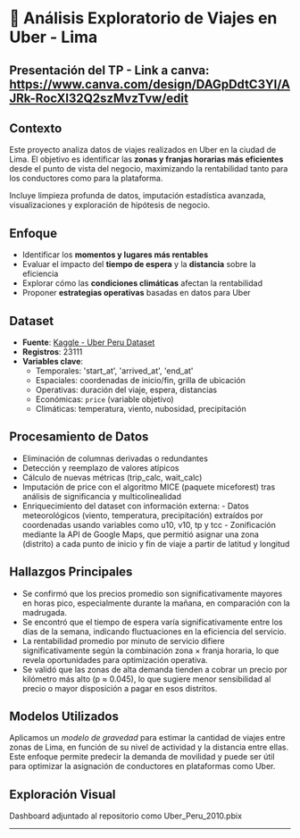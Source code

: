 # 🚗 Análisis Exploratorio de Viajes en Uber - Lima 

## Presentación del TP - Link a canva: https://www.canva.com/design/DAGpDdtC3YI/AJRk-RocXl32Q2szMvzTvw/edit
## Contexto
Este proyecto analiza datos de viajes realizados en Uber en la ciudad de Lima. El objetivo es identificar las **zonas y franjas horarias más eficientes** desde el punto de vista del negocio, maximizando la rentabilidad tanto para los conductores como para la plataforma.

Incluye limpieza profunda de datos, imputación estadística avanzada, visualizaciones y exploración de hipótesis de negocio.

## Enfoque
- Identificar los **momentos y lugares más rentables**
- Evaluar el impacto del **tiempo de espera** y la **distancia** sobre la eficiencia
- Explorar cómo las **condiciones climáticas** afectan la rentabilidad
- Proponer **estrategias operativas** basadas en datos para Uber

## Dataset
- **Fuente**: [Kaggle - Uber Peru Dataset]([https://www.kaggle.com/datasets/marcusrb/uber-peru-dataset](https://www.kaggle.com/datasets/marcusrb/uber-peru-dataset))
- **Registros**: 23111
- **Variables clave**:
  - Temporales: 'start_at', 'arrived_at', 'end_at'
  - Espaciales: coordenadas de inicio/fin, grilla de ubicación
  - Operativas: duración del viaje, espera, distancias
  - Económicas: `price` (variable objetivo)
  - Climáticas: temperatura, viento, nubosidad, precipitación

## Procesamiento de Datos
- Eliminación de columnas derivadas o redundantes
- Detección y reemplazo de valores atípicos
- Cálculo de nuevas métricas (trip_calc, wait_calc)
- Imputación de price con el algoritmo MICE (paquete miceforest) tras análisis de significancia y multicolinealidad
- Enriquecimiento del dataset con información externa:
      - Datos meteorológicos (viento, temperatura, precipitación) extraídos por coordenadas usando variables como u10, v10, tp y tcc
      - Zonificación mediante la API de Google Maps, que permitió asignar una zona (distrito) a cada punto de inicio y fin de viaje a partir de latitud y longitud

## Hallazgos Principales
- Se confirmó que los precios promedio son significativamente mayores en horas pico, especialmente durante la mañana, en comparación con la madrugada.
- Se encontró que el tiempo de espera varía significativamente entre los días de la semana, indicando fluctuaciones en la eficiencia del servicio.
- La rentabilidad promedio por minuto de servicio difiere significativamente según la combinación zona × franja horaria, lo que revela oportunidades para optimización operativa.
- Se validó que las zonas de alta demanda tienden a cobrar un precio por kilómetro más alto (p ≈ 0.045), lo que sugiere menor sensibilidad al precio o mayor disposición a pagar en esos distritos.

## Modelos Utilizados
Aplicamos un *modelo de gravedad* para estimar la cantidad de viajes entre zonas de Lima, en función de su nivel de actividad y la distancia entre ellas. Este enfoque permite predecir la demanda de movilidad y puede ser útil para optimizar la asignación de conductores en plataformas como Uber.

## Exploración Visual
Dashboard adjuntado al repositorio como Uber_Peru_2010.pbix

---


